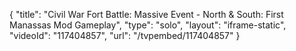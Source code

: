 {
    "title": "Civil War Fort Battle: Massive Event - North & South: First Manassas Mod Gameplay",
    "type": "solo",
    "layout": "iframe-static",
    "videoId": "117404857",
    "url": "\/tvpembed\/117404857"
}